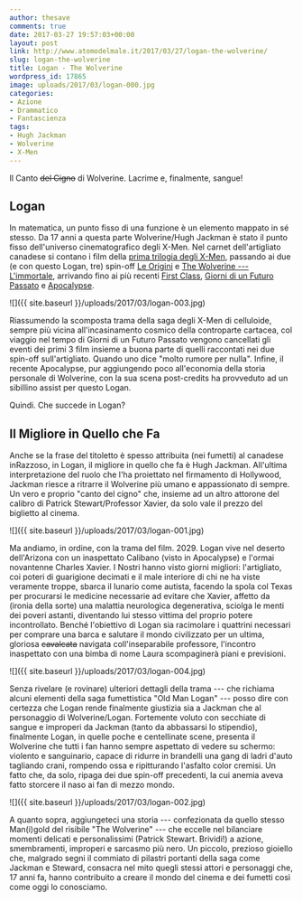 ```yaml
---
author: thesave
comments: true
date: 2017-03-27 19:57:03+00:00
layout: post
link: http://www.atomodelmale.it/2017/03/27/logan-the-wolverine/
slug: logan-the-wolverine
title: Logan - The Wolverine
wordpress_id: 17865
image: uploads/2017/03/logan-000.jpg
categories:
- Azione
- Drammatico
- Fantascienza
tags:
- Hugh Jackman
- Wolverine
- X-Men
---
```


Il Canto <del>del Cigno</del> di Wolverine. Lacrime e, finalmente, sangue!

## Logan

In matematica, un punto fisso di una funzione è un elemento mappato in sé stesso. Da 17 anni a questa parte Wolverine/Hugh Jackman è stato il punto fisso dell'universo cinematografico degli X-Men. Nel carnet dell'artigliato canadese si contano i film della [prima trilogia degli X-Men](/2007/06/15/x-men-la-trilogia-e-il-loro-futuro-cinematografico/), passando ai due (e con questo Logan, tre) spin-off [Le Origini](/2009/05/23/x-men-le-origini-wolverine/) e [The Wolverine --- L'immortale](/2013/08/25/wolverine-limmortale/), arrivando fino ai più recenti [First Class](/2014/05/31/x-men-giorni-di-un-futuro-passato/), [Giorni di un Futuro Passato](/2014/05/31/x-men-giorni-di-un-futuro-passato/) e [Apocalypse](/2016/05/27/x-men-apocalypse/).

![]({{ site.baseurl }}/uploads/2017/03/logan-003.jpg)

Riassumendo la scomposta trama della saga degli X-Men di celluloide, sempre più vicina all'incasinamento cosmico della controparte cartacea, col viaggio nel tempo di Giorni di un Futuro Passato vengono cancellati gli eventi dei primi 3 film insieme a buona parte di quelli raccontati nei due spin-off sull'artigliato. Quando uno dice "molto rumore per nulla". Infine, il recente Apocalypse, pur aggiungendo poco all'economia della storia personale di Wolverine, con la sua scena post-credits ha provveduto ad un sibillino assist per questo Logan.

Quindi. Che succede in Logan?

## Il Migliore in Quello che Fa

Anche se la frase del titoletto è spesso attribuita (nei fumetti) al canadese inRazzoso, in Logan, il migliore in quello che fa è Hugh Jackman. All'ultima interpretazione del ruolo che l'ha proiettato nel firmamento di Hollywood, Jackman riesce a ritrarre il Wolverine più umano e appassionato di sempre. Un vero e proprio "canto del cigno" che, insieme ad un altro attorone del calibro di Patrick Stewart/Professor Xavier, da solo vale il prezzo del biglietto al cinema.

![]({{ site.baseurl }}/uploads/2017/03/logan-001.jpg)

Ma andiamo, in ordine, con la trama del film. 2029. Logan vive nel deserto dell'Arizona con un inaspettato Calibano (visto in Apocalypse) e l'ormai novantenne Charles Xavier. I Nostri hanno visto giorni migliori: l'artigliato, coi poteri di guarigione decimati e il male interiore di chi ne ha viste veramente troppe, sbarca il lunario come autista, facendo la spola col Texas per procurarsi le medicine necessarie ad evitare che Xavier, affetto da (ironia della sorte) una malattia neurologica degenerativa, sciolga le menti dei poveri astanti, diventando lui stesso vittima del proprio potere incontrollato. Benché l'obiettivo di Logan sia racimolare i quattrini necessari per comprare una barca e salutare il mondo civilizzato per un ultima, gloriosa <del>cavalcata</del> navigata coll'inseparabile professore, l'incontro inaspettato con una bimba di nome Laura scompaginerà piani e previsioni.

![]({{ site.baseurl }}/uploads/2017/03/logan-004.jpg)

Senza rivelare (e rovinare) ulteriori dettagli della trama --- che richiama alcuni elementi della saga fumettistica "Old Man Logan" --- posso dire con certezza che Logan rende finalmente giustizia sia a Jackman che al personaggio di Wolverine/Logan. Fortemente voluto con secchiate di sangue e improperi da Jackman (tanto da abbassarsi lo stipendio), finalmente Logan, in quelle poche e centellinate scene, presenta il Wolverine che tutti i fan hanno sempre aspettato di vedere su schermo: violento e sanguinario, capace di ridurre in brandelli una gang di ladri d'auto tagliando crani, rompendo ossa e ripitturando l'asfalto color cremisi. Un fatto che, da solo, ripaga dei due spin-off precedenti, la cui anemia aveva fatto storcere il naso ai fan di mezzo mondo.

![]({{ site.baseurl }}/uploads/2017/03/logan-002.jpg)

A quanto sopra, aggiungeteci una storia --- confezionata da quello stesso Man(i)gold del risibile "The Wolverine" --- che eccelle nel bilanciare momenti delicati e personalissimi (Patrick Stewart. Brividi!) a azione, smembramenti, improperi e sarcasmo più nero. Un piccolo, prezioso gioiello che, malgrado segni il commiato di pilastri portanti della saga come Jackman e Steward, consacra nel mito quegli stessi attori e personaggi che, 17 anni fa, hanno contribuito a creare il mondo del cinema e dei fumetti così come oggi lo conosciamo.
